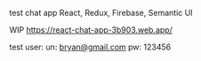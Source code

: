 test chat app
React, Redux, Firebase, Semantic UI

WIP
https://react-chat-app-3b903.web.app/

test user:
un: bryan@gmail.com
pw: 123456
